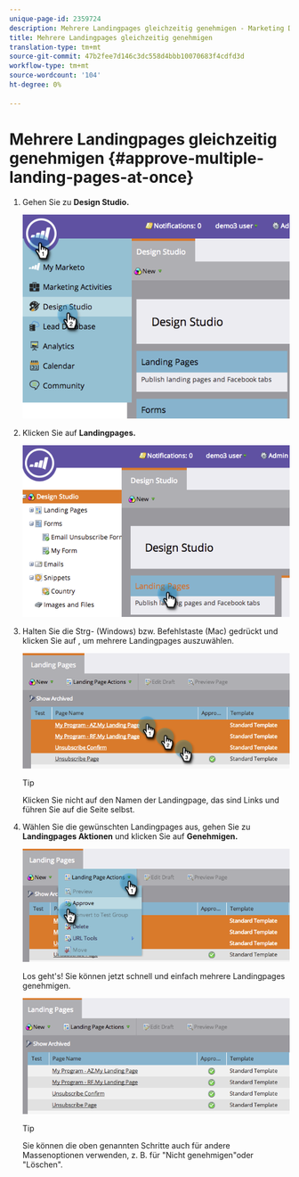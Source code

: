 ```yaml
---
unique-page-id: 2359724
description: Mehrere Landingpages gleichzeitig genehmigen - Marketing Docs - Produktdokumentation
title: Mehrere Landingpages gleichzeitig genehmigen
translation-type: tm+mt
source-git-commit: 47b2fee7d146c3dc558d4bbb10070683f4cdfd3d
workflow-type: tm+mt
source-wordcount: '104'
ht-degree: 0%

---
```



# Mehrere Landingpages gleichzeitig genehmigen {#approve-multiple-landing-pages-at-once}

1. Gehen Sie zu **Design Studio.**

   ![](assets/image2014-9-17-11-3a35-3a5.png)

1. Klicken Sie auf **Landingpages.**

   ![](assets/image2014-9-17-11-3a35-3a11.png)

1. Halten Sie die Strg- (Windows) bzw. Befehlstaste (Mac) gedrückt und klicken Sie auf , um mehrere Landingpages auszuwählen.

   ![](assets/image2014-9-17-11-3a35-3a19.png)

   >[!TIP]
   >
   >Klicken Sie nicht auf den Namen der Landingpage, das sind Links und führen Sie auf die Seite selbst.

1. Wählen Sie die gewünschten Landingpages aus, gehen Sie zu **Landingpages Aktionen** und klicken Sie auf **Genehmigen.**

   ![](assets/image2014-9-17-11-3a35-3a27.png)

   Los geht&#39;s! Sie können jetzt schnell und einfach mehrere Landingpages genehmigen.

   ![](assets/image2014-9-17-11-3a35-3a36.png)

   >[!TIP]
   >
   >Sie können die oben genannten Schritte auch für andere Massenoptionen verwenden, z. B. für &quot;Nicht genehmigen&quot;oder &quot;Löschen&quot;.

